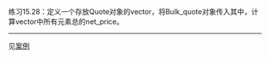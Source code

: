 练习15.28：定义一个存放Quote对象的vector，将Bulk_quote对象传入其中，计算vector中所有元素总的net_price。

---

见[案例](./Example_Quote/)

